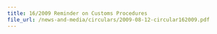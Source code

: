 ```yaml
---
title: 16/2009 Reminder on Customs Procedures
file_url: /news-and-media/circulars/2009-08-12-circular162009.pdf
---
```

